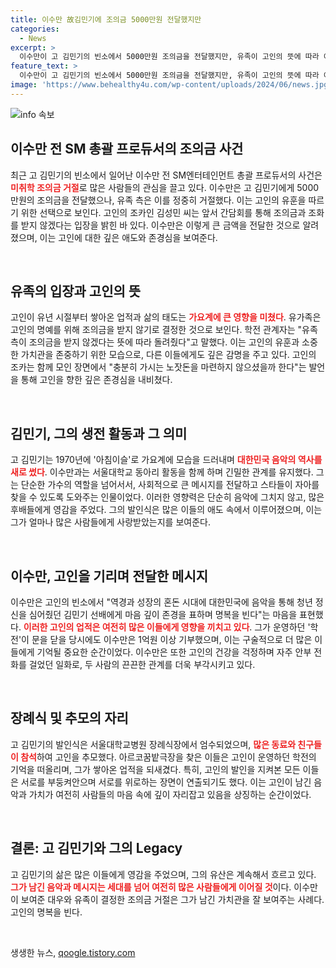 ```yaml
---
title: 이수만 故김민기에 조의금 5000만원 전달했지만
categories:
  - News
excerpt: >
  이수만이 고 김민기의 빈소에서 5000만원 조의금을 전달했지만, 유족이 고인의 뜻에 따라 이를 돌려주었다. 고인과의 깊은 인연을 가진 이수만의 행동에 대중의 관심이 집중되고 있다.
feature_text: >
  이수만이 고 김민기의 빈소에서 5000만원 조의금을 전달했지만, 유족이 고인의 뜻에 따라 이를 돌려주었다. 고인과의 깊은 인연을 가진 이수만의 행동에 대중의 관심이 집중되고 있다.
image: 'https://www.behealthy4u.com/wp-content/uploads/2024/06/news.jpg'
---
```


<p><img src="https://www.behealthy4u.com/wp-content/uploads/2024/06/news.jpg" alt="info 속보" /></p>

<h2 data-ke-size="size26">이수만 전 SM 총괄 프로듀서의 조의금 사건</h2>

<p data-ke-size="size16">최근 고 김민기의 빈소에서 일어난 이수만 전 SM엔터테인먼트 총괄 프로듀서의 사건은 <b><span style="color: #ee2323;">미취학 조의금 거절</span></b>로 많은 사람들의 관심을 끌고 있다. 이수만은 고 김민기에게 5000만원의 조의금을 전달했으나, 유족 측은 이를 정중히 거절했다. 이는 고인의 유훈을 따르기 위한 선택으로 보인다. 고인의 조카인 김성민 씨는 앞서 간담회를 통해 조의금과 조화를 받지 않겠다는 입장을 밝힌 바 있다. 이수만은 이렇게 큰 금액을 전달한 것으로 알려졌으며, 이는 고인에 대한 깊은 애도와 존경심을 보여준다.</p>

<p data-ke-size="size16">&nbsp;</p>

<h2 data-ke-size="size26">유족의 입장과 고인의 뜻</h2>

<p data-ke-size="size16">고인이 유년 시절부터 쌓아온 업적과 삶의 태도는 <b><span style="color: #ee2323;">가요계에 큰 영향을 미쳤다</span></b>. 유가족은 고인의 명예를 위해 조의금을 받지 않기로 결정한 것으로 보인다. 학전 관계자는 "유족 측이 조의금을 받지 않겠다는 뜻에 따라 돌려줬다"고 말했다. 이는 고인의 유훈과 소중한 가치관을 존중하기 위한 모습으로, 다른 이들에게도 깊은 감명을 주고 있다. 고인의 조카는 함께 모인 장면에서 "충분히 가시는 노잣돈을 마련하지 않으셨을까 한다"는 발언을 통해 고인을 향한 깊은 존경심을 내비쳤다.</p>

<p data-ke-size="size16">&nbsp;</p>

<h2 data-ke-size="size26">김민기, 그의 생전 활동과 그 의미</h2>

<p data-ke-size="size16">고 김민기는 1970년에 '아침이슬'로 가요계에 모습을 드러내며 <b><span style="color: #ee2323;">대한민국 음악의 역사를 새로 썼다</span></b>. 이수만과는 서울대학교 동아리 활동을 함께 하며 긴밀한 관계를 유지했다. 그는 단순한 가수의 역할을 넘어서서, 사회적으로 큰 메시지를 전달하고 스타들이 자아를 찾을 수 있도록 도와주는 인물이었다. 이러한 영향력은 단순히 음악에 그치지 않고, 많은 후배들에게 영감을 주었다. 그의 발인식은 많은 이들의 애도 속에서 이루어졌으며, 이는 그가 얼마나 많은 사람들에게 사랑받았는지를 보여준다.</p>

<p data-ke-size="size16">&nbsp;</p>

<h2 data-ke-size="size26">이수만, 고인을 기리며 전달한 메시지</h2>

<p data-ke-size="size16">이수만은 고인의 빈소에서 "역경과 성장의 혼돈 시대에 대한민국에 음악을 통해 청년 정신을 심어줬던 김민기 선배에게 마음 깊이 존경을 표하며 명복을 빈다"는 마음을 표현했다. <b><span style="color: #ee2323;">이러한 고인의 업적은 여전히 많은 이들에게 영향을 끼치고 있다</span></b>. 그가 운영하던 '학전'이 문을 닫을 당시에도 이수만은 1억원 이상 기부했으며, 이는 구술적으로 더 많은 이들에게 기억될 중요한 순간이었다. 이수만은 또한 고인의 건강을 걱정하며 자주 안부 전화를 걸었던 일화로, 두 사람의 끈끈한 관계를 더욱 부각시키고 있다.</p>

<p data-ke-size="size16">&nbsp;</p>

<h2 data-ke-size="size26">장례식 및 추모의 자리</h2>

<p data-ke-size="size16">고 김민기의 발인식은 서울대학교병원 장례식장에서 엄수되었으며, <b><span style="color: #ee2323;">많은 동료와 친구들이 참석</span></b>하여 고인을 추모했다. 아르코꿈밭극장을 찾은 이들은 고인이 운영하던 학전의 기억을 떠올리며, 그가 쌓아온 업적을 되새겼다. 특히, 고인의 발인을 지켜본 모든 이들은 서로를 부둥켜안으며 서로를 위로하는 장면이 연출되기도 했다. 이는 고인이 남긴 음악과 가치가 여전히 사람들의 마음 속에 깊이 자리잡고 있음을 상징하는 순간이었다. </p>

<p data-ke-size="size16">&nbsp;</p>

<h2 data-ke-size="size26">결론: 고 김민기와 그의 Legacy</h2>

<p data-ke-size="size16">고 김민기의 삶은 많은 이들에게 영감을 주었으며, 그의 유산은 계속해서 흐르고 있다. <b><span style="color: #ee2323;">그가 남긴 음악과 메시지는 세대를 넘어 여전히 많은 사람들에게 이어질 것</span></b>이다. 이수만이 보여준 대우와 유족이 결정한 조의금 거절은 그가 남긴 가치관을 잘 보여주는 사례다. 고인의 명복을 빈다.</p>

<p data-ke-size="size16">&nbsp;</p>
생생한 뉴스, <a href="https://qoogle.tistory.com" rel="dofollow">qoogle.tistory.com</a>


